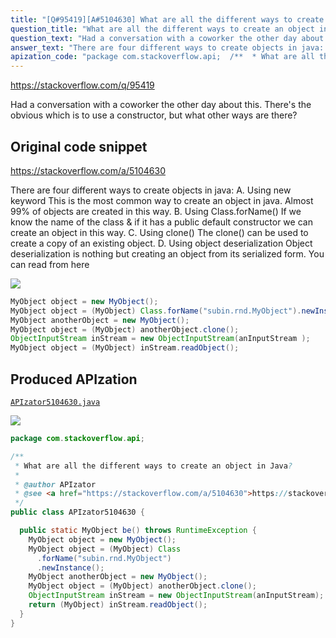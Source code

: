 ```yaml
---
title: "[Q#95419][A#5104630] What are all the different ways to create an object in Java?"
question_title: "What are all the different ways to create an object in Java?"
question_text: "Had a conversation with a coworker the other day about this. There's the obvious which is to use a constructor, but what other ways are there?"
answer_text: "There are four different ways to create objects in java: A. Using new keyword This is the most common way to create an object in java. Almost 99% of objects are created in this way. B. Using Class.forName() If we know the name of the class & if it has a public default constructor we can create an object in this way. C. Using clone() The clone() can be used to create a copy of an existing object. D. Using object deserialization Object deserialization is nothing but creating an object from its serialized form. You can read from here"
apization_code: "package com.stackoverflow.api;  /**  * What are all the different ways to create an object in Java?  *  * @author APIzator  * @see <a href=\"https://stackoverflow.com/a/5104630\">https://stackoverflow.com/a/5104630</a>  */ public class APIzator5104630 {    public static MyObject be() throws RuntimeException {     MyObject object = new MyObject();     MyObject object = (MyObject) Class       .forName(\"subin.rnd.MyObject\")       .newInstance();     MyObject anotherObject = new MyObject();     MyObject object = (MyObject) anotherObject.clone();     ObjectInputStream inStream = new ObjectInputStream(anInputStream);     return (MyObject) inStream.readObject();   } }"
---
```


https://stackoverflow.com/q/95419

Had a conversation with a coworker the other day about this.
There&#x27;s the obvious which is to use a constructor, but what other ways are there?



## Original code snippet

https://stackoverflow.com/a/5104630

There are four different ways to create objects in java:
A. Using new keyword
This is the most common way to create an object in java. Almost 99% of objects are created in this way.
B. Using Class.forName()
If we know the name of the class &amp; if it has a public default constructor we can create an object in this way.
C. Using clone()
The clone() can be used to create a copy of an existing object.
D. Using object deserialization
Object deserialization is nothing but creating an object from its serialized form.
You can read from here

<div class="code-logo"><img src="/stackoverflow.png" /></div>

```java
MyObject object = new MyObject();
MyObject object = (MyObject) Class.forName("subin.rnd.MyObject").newInstance();
MyObject anotherObject = new MyObject();
MyObject object = (MyObject) anotherObject.clone();
ObjectInputStream inStream = new ObjectInputStream(anInputStream );
MyObject object = (MyObject) inStream.readObject();
```

## Produced APIzation

[`APIzator5104630.java`](https://github.com/pasqualesalza/apization-temp-data/raw/master/search/APIzator5104630.java)

<div class="code-logo"><img src="/apizator.png" /></div>

```java
package com.stackoverflow.api;

/**
 * What are all the different ways to create an object in Java?
 *
 * @author APIzator
 * @see <a href="https://stackoverflow.com/a/5104630">https://stackoverflow.com/a/5104630</a>
 */
public class APIzator5104630 {

  public static MyObject be() throws RuntimeException {
    MyObject object = new MyObject();
    MyObject object = (MyObject) Class
      .forName("subin.rnd.MyObject")
      .newInstance();
    MyObject anotherObject = new MyObject();
    MyObject object = (MyObject) anotherObject.clone();
    ObjectInputStream inStream = new ObjectInputStream(anInputStream);
    return (MyObject) inStream.readObject();
  }
}

```